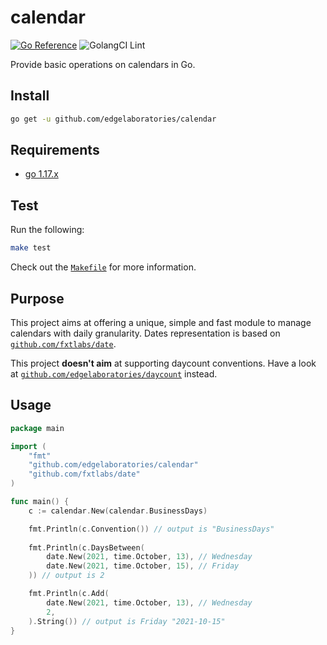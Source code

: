 # calendar

[![Go Reference](https://pkg.go.dev/badge/github.com/edgelaboratories/calendar.svg)](https://pkg.go.dev/github.com/edgelaboratories/calendar)
![GolangCI Lint](https://github.com/edgelaboratories/calendar/workflows/GolangCI/badge.svg)

Provide basic operations on calendars in Go.

## Install

```bash
go get -u github.com/edgelaboratories/calendar
```

## Requirements

- [go 1.17.x](https://golang.org/dl/)

## Test

Run the following:

```bash
make test
```

Check out the [`Makefile`](Makefile) for more information.

## Purpose

This project aims at offering a unique, simple and fast module to manage calendars with daily granularity. Dates representation is based on [`github.com/fxtlabs/date`](https://github.com/fxtlabs/date).

This project **doesn't aim** at supporting daycount conventions. Have a look at [`github.com/edgelaboratories/daycount`](https://github.com/edgelaboratories/daycount) instead.

## Usage

```go
package main

import (
    "fmt"
    "github.com/edgelaboratories/calendar"
    "github.com/fxtlabs/date"
)

func main() {
    c := calendar.New(calendar.BusinessDays)

    fmt.Println(c.Convention()) // output is "BusinessDays"
    
    fmt.Println(c.DaysBetween(
        date.New(2021, time.October, 13), // Wednesday
        date.New(2021, time.October, 15), // Friday
    )) // output is 2

    fmt.Println(c.Add(
        date.New(2021, time.October, 13), // Wednesday
        2,
    ).String()) // output is Friday "2021-10-15"
}
```
